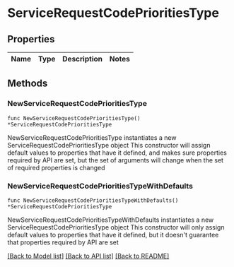 # ServiceRequestCodePrioritiesType

## Properties

Name | Type | Description | Notes
------------ | ------------- | ------------- | -------------

## Methods

### NewServiceRequestCodePrioritiesType

`func NewServiceRequestCodePrioritiesType() *ServiceRequestCodePrioritiesType`

NewServiceRequestCodePrioritiesType instantiates a new ServiceRequestCodePrioritiesType object
This constructor will assign default values to properties that have it defined,
and makes sure properties required by API are set, but the set of arguments
will change when the set of required properties is changed

### NewServiceRequestCodePrioritiesTypeWithDefaults

`func NewServiceRequestCodePrioritiesTypeWithDefaults() *ServiceRequestCodePrioritiesType`

NewServiceRequestCodePrioritiesTypeWithDefaults instantiates a new ServiceRequestCodePrioritiesType object
This constructor will only assign default values to properties that have it defined,
but it doesn't guarantee that properties required by API are set


[[Back to Model list]](../README.md#documentation-for-models) [[Back to API list]](../README.md#documentation-for-api-endpoints) [[Back to README]](../README.md)


